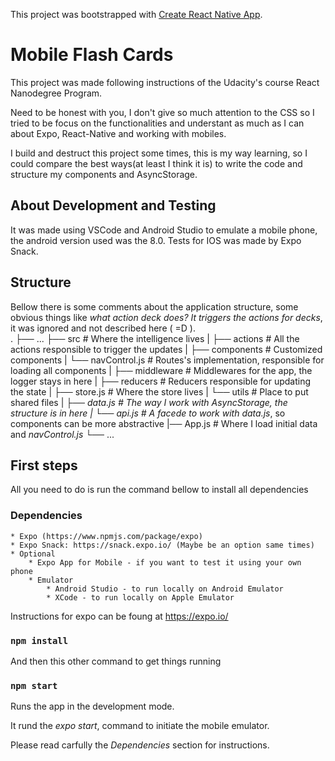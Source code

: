 This project was bootstrapped with [Create React Native App](https://github.com/react-community/create-react-native-app).

# Mobile Flash Cards

This project was made following instructions of the Udacity's course React Nanodegree Program.

Need to be honest with you, I don't give so much attention to the CSS so I tried to be focus on the functionalities and understant as much as I can about Expo, React-Native and working with mobiles.

I build and destruct this project some times, this is my way learning, so I could compare the best ways(at least I think it is) to write the code and structure my components and AsyncStorage.

## About Development and Testing

It was made using VSCode and Android Studio to emulate a mobile phone, the android version used was the 8.0. Tests for IOS was made by Expo Snack. 

## Structure

Bellow there is some comments about the application structure, some obvious things like _what action deck does? It triggers the actions for decks_, it was ignored and not described here ( =D ).  
    .
    ├── ...
    ├── src                   # Where the intelligence lives
    |   ├── actions           # All the actions responsible to trigger the updates
    |   ├── components        # Customized components 
    |       └── navControl.js # Routes's implementation, responsible for loading all components
    |   ├── middleware        # Middlewares for the app, the logger stays in here
    |   ├── reducers          # Reducers responsible for updating the state
    |   ├── store.js          # Where the store lives
    |   └── utils             # Place to put shared files
    |       ├── _data.js      # The way I work with AsyncStorage, the structure is in here
    |       └── api.js        # A facede to work with_ _data.js_, so components can be more abstractive
    |── App.js                # Where I load initial data and _navControl.js_
    └── ...

## First steps

All you need to do is run the command bellow to install all dependencies

### Dependencies

    * Expo (https://www.npmjs.com/package/expo)
    * Expo Snack: https://snack.expo.io/ (Maybe be an option same times)
    * Optional
        * Expo App for Mobile - if you want to test it using your own phone
        * Emulator
            * Android Studio - to run locally on Android Emulator
            * XCode - to run locally on Apple Emulator

Instructions for expo can be foung at https://expo.io/

### `npm install`

And then this other command to get things running

### `npm start`

Runs the app in the development mode.<br>

It rund the _expo start_, command to initiate the mobile emulator.

Please read carfully the _Dependencies_ section for instructions.